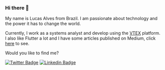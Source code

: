 ### Hi there 👋

My name is Lucas Alves from Brazil. I am passionate about technology and the power it has to change the world. 

Currently, I work as a systems analyst and develop using the [VTEX](https://github.com/vtex) platform. I also like Flutter a lot and I have some articles published on Medium, click [here](https://medium.com/@lucalves) to see.

Would you like to find me?

[![Twitter Badge](https://img.shields.io/badge/-Twitter-1ca0f1?style=flat-square&labelColor=1ca0f1&logo=twitter&logoColor=white&link=https://twitter.com/lucalves11)](https://twitter.com/lucalves11)
[![Linkedin Badge](https://img.shields.io/badge/-LinkedIn-blue?style=flat-square&logo=Linkedin&logoColor=white&link=https://www.linkedin.com/in/lucalves/)](https://www.linkedin.com/in/lucalves/)
